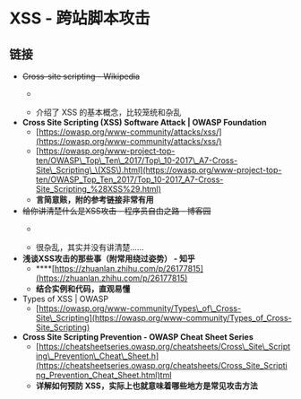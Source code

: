 # XSS - 跨站脚本攻击

## 链接

* ~~Cross-site scripting - Wikipedia~~ 
  * ~~~~[~~https://en.wikipedia.org/wiki/Cross-site\_scripting~~](https://en.wikipedia.org/wiki/Cross-site_scripting)~~~~
  * 介绍了 XSS 的基本概念，比较笼统和杂乱
* **Cross Site Scripting \(XSS\) Software Attack \| OWASP Foundation** 
  * [https://owasp.org/www-community/attacks/xss/](https://owasp.org/www-community/attacks/xss/)
  * [https://owasp.org/www-project-top-ten/OWASP\_Top\_Ten\_2017/Top\_10-2017\_A7-Cross-Site\_Scripting\_\(XSS\).html](https://owasp.org/www-project-top-ten/OWASP_Top_Ten_2017/Top_10-2017_A7-Cross-Site_Scripting_%28XSS%29.html)
  * **言简意赅，附的参考链接非常有用**
* ~~给你讲清楚什么是XSS攻击 - 程序员自由之路 - 博客园~~
  * ~~~~[~~https://www.cnblogs.com/54chensongxia/p/11643787.html~~](https://www.cnblogs.com/54chensongxia/p/11643787.html)~~~~
  * 很杂乱，其实并没有讲清楚……
* **浅谈XSS攻击的那些事（附常用绕过姿势） - 知乎** 
  * \*\*\*\*[https://zhuanlan.zhihu.com/p/26177815](https://zhuanlan.zhihu.com/p/26177815)
  * **结合实例和代码，直观易懂**
* Types of XSS \| OWASP 
  * [https://owasp.org/www-community/Types\_of\_Cross-Site\_Scripting](https://owasp.org/www-community/Types_of_Cross-Site_Scripting)
* **Cross Site Scripting Prevention - OWASP Cheat Sheet Series** 
  * [https://cheatsheetseries.owasp.org/cheatsheets/Cross\_Site\_Scripting\_Prevention\_Cheat\_Sheet.h](https://cheatsheetseries.owasp.org/cheatsheets/Cross_Site_Scripting_Prevention_Cheat_Sheet.html)tml
  * **详解如何预防 XSS，实际上也就意味着哪些地方是常见攻击方法**



